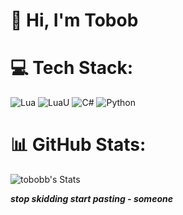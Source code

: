 # 👋 Hi, I'm Tobob

# 💻 Tech Stack:
![Lua](https://img.shields.io/badge/lua-%232C2D72.svg?style=for-the-badge&logo=lua&logoColor=white) ![LuaU](https://img.shields.io/badge/luau-%232C2D72.svg?style=for-the-badge&logo=luau&logoColor=white) ![C#](https://img.shields.io/badge/c%23-%23239120.svg?style=for-the-badge&logo=csharp&logoColor=white) ![Python](https://img.shields.io/badge/python-3670A0?style=for-the-badge&logo=python&logoColor=ffdd54)
# 📊 GitHub Stats:
![tobobb's Stats](https://github-readme-stats.vercel.app/api?username=tobobb&theme=vue-dark&show_icons=true&hide_border=true&count_private=true)<br/>





***stop skidding start pasting - someone***
